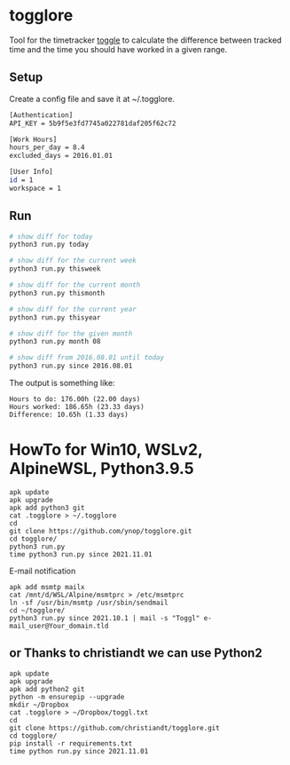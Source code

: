 # togglore
Tool for the timetracker [toggle](http://toggl.com/) to calculate the difference between tracked time and the time you should have worked in a given range.

## Setup

Create a config file and save it at ~/.togglore.
```sh
[Authentication]
API_KEY = 5b9f5e3fd7745a022781daf205f62c72

[Work Hours]
hours_per_day = 8.4
excluded_days = 2016.01.01

[User Info]
id = 1
workspace = 1
```

## Run
```sh
# show diff for today
python3 run.py today

# show diff for the current week
python3 run.py thisweek

# show diff for the current month
python3 run.py thismonth

# show diff for the current year
python3 run.py thisyear

# show diff for the given month
python3 run.py month 08

# show diff from 2016.08.01 until today
python3 run.py since 2016.08.01
```
The output is something like:
```
Hours to do: 176.00h (22.00 days)
Hours worked: 186.65h (23.33 days)
Difference: 10.65h (1.33 days)
```

# HowTo for Win10, WSLv2, AlpineWSL, Python3.9.5
```
apk update
apk upgrade
apk add python3 git
cat .togglore > ~/.togglore
cd
git clone https://github.com/ynop/togglore.git
cd togglore/
python3 run.py
time python3 run.py since 2021.11.01
```
E-mail notification
```
apk add msmtp mailx
cat /mnt/d/WSL/Alpine/msmtprc > /etc/msmtprc
ln -sf /usr/bin/msmtp /usr/sbin/sendmail
cd ~/togglore/
python3 run.py since 2021.10.1 | mail -s "Toggl" e-mail_user@Your_domain.tld
```

## or Thanks to christiandt we can use Python2
```
apk update
apk upgrade
apk add python2 git
python -m ensurepip --upgrade
mkdir ~/Dropbox
cat .togglore > ~/Dropbox/toggl.txt
cd
git clone https://github.com/christiandt/togglore.git
cd togglore/
pip install -r requirements.txt
time python run.py since 2021.11.01
```
